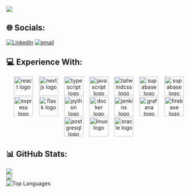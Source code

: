 ![](https://quotes-github-readme.vercel.app/api?type=horizontal&theme=shadow_blue)

## 🌐 Socials:
[![LinkedIn](https://img.shields.io/badge/LinkedIn-%230077B5.svg?logo=linkedin&logoColor=white)](https://linkedin.com/in/jakob-polegek-533707279) [![email](https://img.shields.io/badge/Email-D14836?logo=gmail&logoColor=white)](mailto:jakobpolegek@hotmail.com) 

## 💻 Experience With:
<div align="center">
  <img src="https://skillicons.dev/icons?i=react" height="51" alt="react logo" />
  <img width="8" />
  <img src="https://skillicons.dev/icons?i=nextjs" height="51" alt="nextjs logo" />
  <img width="8" />
  <img src="https://skillicons.dev/icons?i=ts" height="51" alt="typescript logo" />
  <img width="8" />
  <img src="https://skillicons.dev/icons?i=js" height="51" alt="javascript logo" />
  <img width="8" />
  <img src="https://skillicons.dev/icons?i=tailwind" height="51" alt="tailwindcss logo" />
  <img width="8" />
  <img src="https://skillicons.dev/icons?i=supabase" height="51" alt="supabase logo" />
  <img width="8" />
  <img src="https://skillicons.dev/icons?i=firebase" height="51" alt="supabase logo" />
  <img width="8" />
  <img src="https://skillicons.dev/icons?i=express" height="51" alt="express logo" />
  <img width="8" />
  <img src="https://skillicons.dev/icons?i=flask" height="51" alt="flask logo" />
  <img width="8" />
  <img src="https://skillicons.dev/icons?i=py" height="51" alt="python logo" />
  <img width="8" />
  <img src="https://skillicons.dev/icons?i=docker" height="51" alt="docker logo" />
  <img width="8" />
  <img src="https://skillicons.dev/icons?i=jenkins" height="51" alt="jenkins logo" />
  <img width="8" />
  <img src="https://skillicons.dev/icons?i=grafana" height="51" alt="grafana logo" />
  <img width="8" />
  <img src="https://skillicons.dev/icons?i=firebase" height="51" alt="firebase logo" />
  <img width="8" />
  <img src="https://skillicons.dev/icons?i=mongodb" height="51" alt="postgresql logo" />
  <img width="8" />
  <img src="https://skillicons.dev/icons?i=linux" height="51" alt="linux logo" />
  <img width="8" />
  <img src="https://cdn.jsdelivr.net/gh/devicons/devicon@latest/icons/oracle/oracle-original.svg" height="51" width="51" alt="oracle logo" />
  <img width="8" />

</div>

## 📊 GitHub Stats:
![](https://github-readme-stats.vercel.app/api?username=jakobpolegek&theme=shadow_blue&hide_border=false&include_all_commits=true&count_private=true)<br/>
![](https://nirzak-streak-stats.vercel.app/?user=jakobpolegek&theme=shadow_blue&hide_border=false)<br/>
![Top Languages](https://github-readme-stats.vercel.app/api/top-langs/?username=jakobpolegek&theme=shadow_blue&layout=pie)

